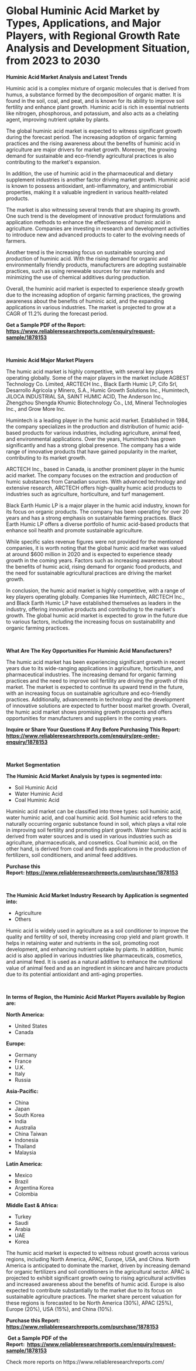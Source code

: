 <p><h1>Global Huminic Acid Market by Types, Applications, and Major Players, with Regional Growth Rate Analysis and Development Situation, from 2023 to 2030</h1></p><p><strong>Huminic Acid Market Analysis and Latest Trends</strong></p>
<p><p>Huminic acid is a complex mixture of organic molecules that is derived from humus, a substance formed by the decomposition of organic matter. It is found in the soil, coal, and peat, and is known for its ability to improve soil fertility and enhance plant growth. Huminic acid is rich in essential nutrients like nitrogen, phosphorous, and potassium, and also acts as a chelating agent, improving nutrient uptake by plants.</p><p>The global huminic acid market is expected to witness significant growth during the forecast period. The increasing adoption of organic farming practices and the rising awareness about the benefits of huminic acid in agriculture are major drivers for market growth. Moreover, the growing demand for sustainable and eco-friendly agricultural practices is also contributing to the market's expansion.</p><p>In addition, the use of huminic acid in the pharmaceutical and dietary supplement industries is another factor driving market growth. Huminic acid is known to possess antioxidant, anti-inflammatory, and antimicrobial properties, making it a valuable ingredient in various health-related products.</p><p>The market is also witnessing several trends that are shaping its growth. One such trend is the development of innovative product formulations and application methods to enhance the effectiveness of huminic acid in agriculture. Companies are investing in research and development activities to introduce new and advanced products to cater to the evolving needs of farmers.</p><p>Another trend is the increasing focus on sustainable sourcing and production of huminic acid. With the rising demand for organic and environmentally friendly products, manufacturers are adopting sustainable practices, such as using renewable sources for raw materials and minimizing the use of chemical additives during production.</p><p>Overall, the huminic acid market is expected to experience steady growth due to the increasing adoption of organic farming practices, the growing awareness about the benefits of huminic acid, and the expanding applications in various industries. The market is projected to grow at a CAGR of 11.2% during the forecast period.</p></p>
<p><strong>Get a Sample PDF of the Report:&nbsp; <a href="https://www.reliableresearchreports.com/enquiry/request-sample/1878153">https://www.reliableresearchreports.com/enquiry/request-sample/1878153</a></strong></p>
<p>&nbsp;</p>
<p><strong>Huminic Acid Major Market Players</strong></p>
<p><p>The humic acid market is highly competitive, with several key players operating globally. Some of the major players in the market include AGBEST Technology Co. Limited, ARCTECH Inc., Black Earth Humic LP, Cifo Srl, Desarrollo Agrícola y Minero, S.A., Humic Growth Solutions Inc., Humintech, JILOCA INDUSTRIAL SA, SAINT HUMIC ACID, The Anderson Inc., Zhengzhou Shengda Khumic Biotechnology Co., Ltd, Mineral Technologies Inc., and Grow More Inc.</p><p>Humintech is a leading player in the humic acid market. Established in 1984, the company specializes in the production and distribution of humic acid-based products for various industries, including agriculture, animal feed, and environmental applications. Over the years, Humintech has grown significantly and has a strong global presence. The company has a wide range of innovative products that have gained popularity in the market, contributing to its market growth.</p><p>ARCTECH Inc., based in Canada, is another prominent player in the humic acid market. The company focuses on the extraction and production of humic substances from Canadian sources. With advanced technology and extensive research, ARCTECH offers high-quality humic acid products to industries such as agriculture, horticulture, and turf management.</p><p>Black Earth Humic LP is a major player in the humic acid industry, known for its focus on organic products. The company has been operating for over 20 years and has a strong emphasis on sustainable farming practices. Black Earth Humic LP offers a diverse portfolio of humic acid-based products that enhance soil health and promote sustainable agriculture.</p><p>While specific sales revenue figures were not provided for the mentioned companies, it is worth noting that the global humic acid market was valued at around $600 million in 2020 and is expected to experience steady growth in the coming years. Factors such as increasing awareness about the benefits of humic acid, rising demand for organic food products, and the need for sustainable agricultural practices are driving the market growth.</p><p>In conclusion, the humic acid market is highly competitive, with a range of key players operating globally. Companies like Humintech, ARCTECH Inc., and Black Earth Humic LP have established themselves as leaders in the industry, offering innovative products and contributing to the market's growth. The global humic acid market is expected to grow in the future due to various factors, including the increasing focus on sustainability and organic farming practices.</p></p>
<p>&nbsp;</p>
<p><strong>What Are The Key Opportunities For Huminic Acid Manufacturers?</strong></p>
<p><p>The humic acid market has been experiencing significant growth in recent years due to its wide-ranging applications in agriculture, horticulture, and pharmaceutical industries. The increasing demand for organic farming practices and the need to improve soil fertility are driving the growth of this market. The market is expected to continue its upward trend in the future, with an increasing focus on sustainable agriculture and eco-friendly practices. Additionally, advancements in technology and the development of innovative solutions are expected to further boost market growth. Overall, the humic acid market shows promising growth prospects and offers opportunities for manufacturers and suppliers in the coming years.</p></p>
<p><strong>Inquire or Share Your Questions If Any Before Purchasing This Report: <a href="https://www.reliableresearchreports.com/enquiry/pre-order-enquiry/1878153">https://www.reliableresearchreports.com/enquiry/pre-order-enquiry/1878153</a></strong></p>
<p>&nbsp;</p>
<p><strong>Market Segmentation</strong></p>
<p><strong>The Huminic Acid Market Analysis by types is segmented into:</strong></p>
<p><ul><li>Soil Huminic Acid</li><li>Water Huminic Acid</li><li>Coal Huminic Acid</li></ul></p>
<p><p>Huminic acid market can be classified into three types: soil huminic acid, water huminic acid, and coal huminic acid. Soil huminic acid refers to the naturally occurring organic substance found in soil, which plays a vital role in improving soil fertility and promoting plant growth. Water huminic acid is derived from water sources and is used in various industries such as agriculture, pharmaceuticals, and cosmetics. Coal huminic acid, on the other hand, is derived from coal and finds applications in the production of fertilizers, soil conditioners, and animal feed additives.</p></p>
<p><strong>Purchase this Report:&nbsp;<a href="https://www.reliableresearchreports.com/purchase/1878153">https://www.reliableresearchreports.com/purchase/1878153</a></strong></p>
<p>&nbsp;</p>
<p><strong>The Huminic Acid Market Industry Research by Application is segmented into:</strong></p>
<p><ul><li>Agriculture</li><li>Others</li></ul></p>
<p><p>Humic acid is widely used in agriculture as a soil conditioner to improve the quality and fertility of soil, thereby increasing crop yield and plant growth. It helps in retaining water and nutrients in the soil, promoting root development, and enhancing nutrient uptake by plants. In addition, humic acid is also applied in various industries like pharmaceuticals, cosmetics, and animal feed. It is used as a natural additive to enhance the nutritional value of animal feed and as an ingredient in skincare and haircare products due to its potential antioxidant and anti-aging properties.</p></p>
<p>&nbsp;</p>
<p><strong>In terms of Region, the Huminic Acid Market Players available by Region are:</strong></p>
<p>
    <p> <strong> North America: </strong>
        <ul>
            <li>United States</li>
            <li>Canada</li>
        </ul>
        </p> 
    <p> <strong> Europe: </strong>
        <ul>
            <li>Germany</li>
            <li>France</li>
            <li>U.K.</li>
            <li>Italy</li>
            <li>Russia</li>
        </ul>
        </p> 
    <p> <strong> Asia-Pacific: </strong>
        <ul>
            <li>China</li>
            <li>Japan</li>
            <li>South Korea</li>
            <li>India</li>
            <li>Australia</li>
            <li>China Taiwan</li>
            <li>Indonesia</li>
            <li>Thailand</li>
            <li>Malaysia</li>
        </ul>
        </p> 
    <p> <strong> Latin America: </strong>
        <ul>
            <li>Mexico</li>
            <li>Brazil</li>
            <li>Argentina Korea</li>
            <li>Colombia</li>
        </ul>
        </p> 
    <p> <strong> Middle East & Africa: </strong>
        <ul>
            <li>Turkey</li>
            <li>Saudi</li>
            <li>Arabia</li>
            <li>UAE</li>
            <li>Korea</li>
        </ul>
    </p>
    </p>
<p><p>The humic acid market is expected to witness robust growth across various regions, including North America, APAC, Europe, USA, and China. North America is anticipated to dominate the market, driven by increasing demand for organic fertilizers and soil conditioners in the agricultural sector. APAC is projected to exhibit significant growth owing to rising agricultural activities and increased awareness about the benefits of humic acid. Europe is also expected to contribute substantially to the market due to its focus on sustainable agriculture practices. The market share percent valuation for these regions is forecasted to be North America (30%), APAC (25%), Europe (20%), USA (15%), and China (10%).</p></p>
<p><strong>Purchase this Report: <a href="https://www.reliableresearchreports.com/purchase/1878153">https://www.reliableresearchreports.com/purchase/1878153</a></strong></p>
<p>&nbsp;<strong>Get a Sample PDF of the Report:&nbsp;&nbsp;<a href="https://www.reliableresearchreports.com/enquiry/request-sample/1878153">https://www.reliableresearchreports.com/enquiry/request-sample/1878153</a></strong></p>
<p><strong></strong></p>
<p>Check more reports on https://www.reliableresearchreports.com/</p>